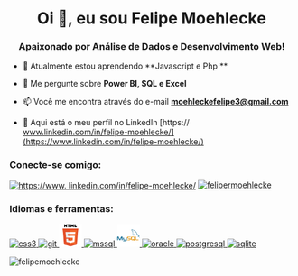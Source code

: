 <h1 align="center">Oi 👋, eu sou Felipe Moehlecke</h1>
<h3 align="center">Apaixonado por Análise de Dados e Desenvolvimento Web!</h3>

- 🌱 Atualmente estou aprendendo **Javascript e Php **

- 💬 Me pergunte sobre **Power BI, SQL e Excel**

- 📫 Você me encontra através do e-mail **moehleckefelipe3@gmail.com**

- 📄 Aqui está o meu perfil no LinkedIn [https:// www.linkedin.com/in/felipe-moehlecke/](https://www.linkedin.com/in/felipe-moehlecke/)

<h3 align="left">Conecte-se comigo:</h3>
<p align ="esquerda">
<a href="https://linkedin.com/in/https://www.linkedin.com/in/felipe-moehlecke/" target="blank"><img align="center" src="https://raw.githubusercontent.com/rahuldkjain/github-profile-readme-generator/master/src/images/icons/Social/linked-in-alt.svg" alt="https://www. linkedin.com/in/felipe-moehlecke/" height="30" width="40" /></a>
<a href="https://instagram.com/felipermoehlecke" target="blank"><img alinhar="center" src="https://raw.githubusercontent.com/rahuldkjain/github-profile-readme-generator/master/src/images/icons/Social/instagram.svg" alt="felipermoehlecke" height=" 30" width="40" /></a>
</p>

<h3 align="left">Idiomas e ferramentas:</h3>
<p align="left"> <a href="https://www.w3schools.com/css/" target="_blank" rel="noreferrer"> <img src="https://raw.githubusercontent. com/devicons/devicon/master/icons/css3/css3-original-wordmark.svg" alt="css3" width="40" height="40"/> </a> <a href="https:// git-scm.com/" target="_blank" rel="noreferrer"> <img src="https://www.vectorlogo.zone/logos/git-scm/git-scm-icon.svg" alt=" git" width="40" height="40"/> </a> <a href="https://www.w3.org/html/" target="_blank" rel="noreferrer"> <img src ="https://raw.githubusercontent.com/devicons/devicon/master/icons/html5/html5-original-wordmark.svg" alt="html5" width="40" height="40"/> </a > <a href="https://www.microsoft.com/en-us/sql-server" target="_blank" rel="noreferrer"> <img src="https://www.svgrepo.com/ show/303229/microsoft-sql-server-logo.svg" alt="mssql" width="40" height="40"/> </a> <a href="https://www.mysql.com/ "target="_blank" rel="noreferrer"> <img src="https://raw.githubusercontent.com/devicons/devicon/master/icons/mysql/mysql-original-wordmark.svg" alt="mysql" width="40" height="40"/> </a> <a href="https://www.oracle.com/" target="_blank" rel="noreferrer"> <img src="https: //raw.githubusercontent.com/devicons/devicon/master/icons/oracle/oracle-original.svg" alt="oracle" width="40" height="40"/> </a> <a href=" https://www.postgresql.org" target="_blank" rel="noreferrer"> <img src="https://raw.githubusercontent.com/devicons/devicon/master/icons/postgresql/postgresql-original- wordmark.svg" alt="postgresql" width="40" height="40"/> </a> <a href="https://www.sqlite.org/" target="_blank" rel="noreferrer "> <img src="https://www.vectorlogo.zone/logos/sqlite/sqlite-icon.svg" alt="sqlite" width="40" height="40"/> </a> </ p>

<p><img align="center" src="https://github-readme-stats.vercel.app/api/top-langs?username=felipemoehlecke&show_icons=true&locale=en&layout=compact" alt="felipemoehlecke" /></p>

<!---
- 👋 Hi, I’m Felipe Moehlecke
- 👀 I’m interested in ...
- 🌱 I’m currently learning ...
- 💞️ I’m looking to collaborate on ...
- 📫 How to reach me ...

felipemoehlecke/felipemoehlecke is a ✨ special ✨ repository because its `README.md` (this file) appears on your GitHub profile.
You can click the Preview link to take a look at your changes.
--->
